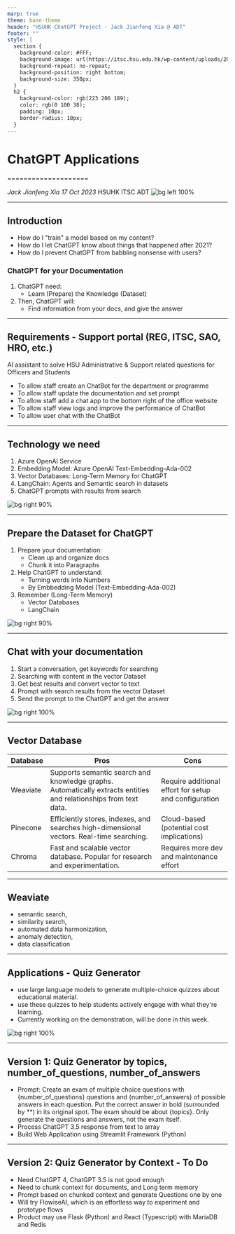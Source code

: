 ```yaml
---
marp: true
theme: base-theme
header: "HSUHK ChatGPT Project - Jack Jianfeng Xia @ ADT"
footer: ""
style: |
  section {
    background-color: #FFF;
    background-image: url(https://itsc.hsu.edu.hk/wp-content/uploads/2018/11/INFORMATION-TECHNOLOGY-SERVICES-CENTRE_HSU.png);
    background-repeat: no-repeat;
    background-position: right bottom;
    background-size: 350px;
  }
  h2 {
    background-color: rgb(223 206 189);
    color: rgb(0 100 38);
    padding: 10px;
    border-radius: 10px;
  }
---
```


# ChatGPT Applications

====================

_Jack Jianfeng Xia_
_17 Oct 2023_
HSUHK ITSC ADT
![bg left 100%](./docBotAI.png)

---

## Introduction

- How do I "train" a model based on my content?
- How do I let ChatGPT know about things that happened after 2021?
- How do I prevent ChatGPT from babbling nonsense with users?

### ChatGPT for your Documentation

1. ChatGPT need:
   - Learn (Prepare) the Knowledge (Dataset)
2. Then, ChatGPT will:
   - Find information from your docs, and give the answer

---

## Requirements - Support portal (REG, ITSC, SAO, HRO, etc.)

AI assistant to solve HSU Administrative & Support related questions for Officers and Students

- To allow staff create an ChatBot for the department or programme
- To allow staff update the documentation and set prompt
- To allow staff add a chat app to the bottom right of the office website
- To allow staff view logs and improve the performance of ChatBot
- To allow user chat with the ChatBot

---

## Technology we need

1. Azure OpenAI Service
2. Embedding Model: Azure OpenAI Text-Embedding-Ada-002
3. Vector Databases: Long-Term Memory for ChatGPT
4. LangChain: Agents and Semantic search in datasets
5. ChatGPT prompts with results from search

![bg right 90%](./doc2chatGPT.png)

---

## Prepare the Dataset for ChatGPT

1. Prepare your documentation:
   - Clean up and organize docs
   - Chunk it into Paragraphs
2. Help ChatGPT to understand:
   - Turning words into Numbers
   - By Embbedding Model (Text-Embedding-Ada-002)
3. Remember (Long-Term Memory)
   - Vector Databases
   - LangChain

![bg right 90%](./DataSet.png)

---

## Chat with your documentation

1. Start a conversation, get keywords for searching
2. Searching with content in the vector Dataset
3. Get best results and convert vector to text
4. Prompt with search results from the vector Dataset
5. Send the prompt to the ChatGPT and get the answer

![bg right 100%](./embeddingWorkflow.png)

---

## Vector Database

| Database | Pros                                                                                                             | Cons                                                  |
| -------- | ---------------------------------------------------------------------------------------------------------------- | ----------------------------------------------------- |
| Weaviate | Supports semantic search and knowledge graphs. Automatically extracts entities and relationships from text data. | Require additional effort for setup and configuration |
| Pinecone | Efficiently stores, indexes, and searches high-dimensional vectors. Real-time searching.                         | Cloud-based (potential cost implications)             |
| Chroma   | Fast and scalable vector database. Popular for research and experimentation.                                     | Requires more dev and maintenance effort              |

---

## Weaviate

- semantic search,
- similarity search,
- automated data harmonization,
- anomaly detection,
- data classification

---

## Applications - Quiz Generator

- use large language models to generate multiple-choice quizzes about educational material.
- use these quizzes to help students actively engage with what they're learning.
- Currently working on the demonstration, will be done in this week.

![bg right 100%](./AI_Quiz.png)

---

## Version 1: Quiz Generator by topics, number_of_questions, number_of_answers

- Prompt: Create an exam of multiple choice questions with {number_of_questions} questions and {number_of_answers} of possible answers in each question. Put the correct answer in bold (surrounded by \*\*) in its original spot. The exam should be about {topics}. Only generate the questions and answers, not the exam itself.
- Process ChatGPT 3.5 response from text to array
- Build Web Application using Streamlit Framework (Python)

---

## Version 2: Quiz Generator by Context - To Do

- Need ChatGPT 4, ChatGPT 3.5 is not good enough
- Need to chunk context for documents, and Long term memory
- Prompt based on chunked context and generate Questions one by one
- Will try FlowiseAI, which is an effortless way to experiment and prototype flows
- Product may use Flask (Python) and React (Typescript) with MariaDB and Redis
